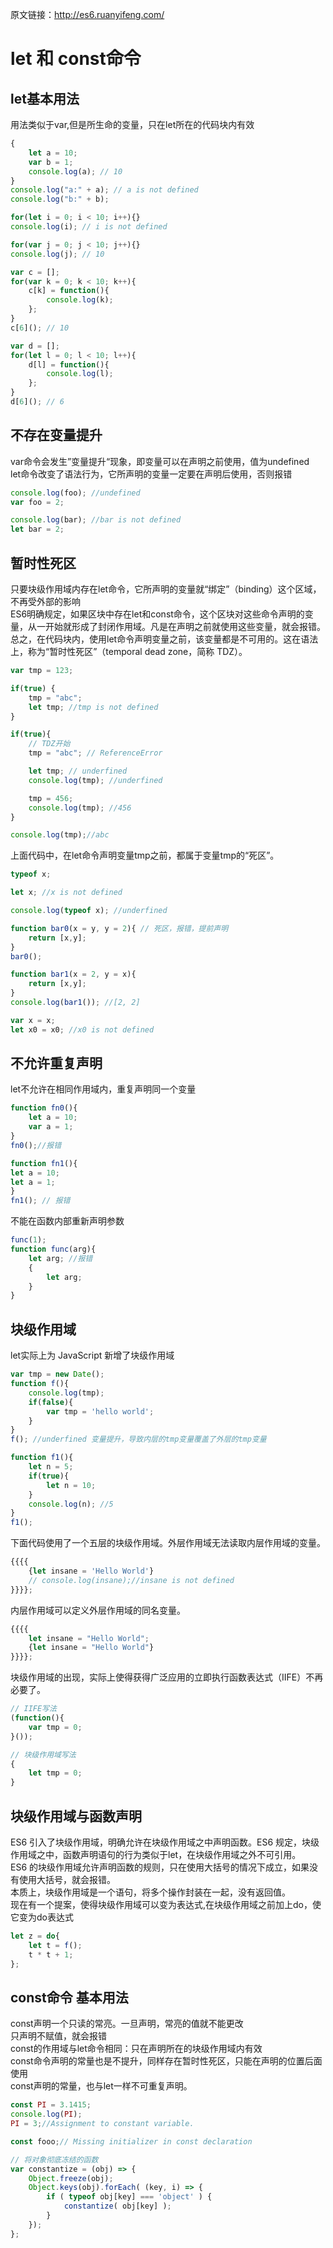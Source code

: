 原文链接：http://es6.ruanyifeng.com/

# let 和 const命令

## let基本用法
用法类似于var,但是所生命的变量，只在let所在的代码块内有效
 
```javascript
{
	let a = 10;
	var b = 1;
	console.log(a); // 10
}
console.log("a:" + a); // a is not defined
console.log("b:" + b);
```

```javascript
for(let i = 0; i < 10; i++){}
console.log(i); // i is not defined
```

```javascript
for(var j = 0; j < 10; j++){}
console.log(j); // 10
```

```javascript
var c = [];
for(var k = 0; k < 10; k++){
	c[k] = function(){
		console.log(k);
	};
}
c[6](); // 10
```

```javascript
var d = [];
for(let l = 0; l < 10; l++){
	d[l] = function(){
		console.log(l);
	};
}
d[6](); // 6
```

## 不存在变量提升
var命令会发生”变量提升“现象，即变量可以在声明之前使用，值为undefined  
let命令改变了语法行为，它所声明的变量一定要在声明后使用，否则报错

```javascript
console.log(foo); //undefined
var foo = 2; 
```

```javascript
console.log(bar); //bar is not defined
let bar = 2;
```


## 暂时性死区
只要块级作用域内存在let命令，它所声明的变量就“绑定”（binding）这个区域，不再受外部的影响  
ES6明确规定，如果区块中存在let和const命令，这个区块对这些命令声明的变量，从一开始就形成了封闭作用域。凡是在声明之前就使用这些变量，就会报错。  
总之，在代码块内，使用let命令声明变量之前，该变量都是不可用的。这在语法上，称为“暂时性死区”（temporal dead zone，简称 TDZ）。

```javascript
var tmp = 123;

if(true) {
	tmp = "abc";
	let tmp; //tmp is not defined
}
```

```javascript
if(true){
	// TDZ开始
	tmp = "abc"; // ReferenceError

	let tmp; // underfined
	console.log(tmp); //underfined

	tmp = 456;
	console.log(tmp); //456
}

console.log(tmp);//abc
```

上面代码中，在let命令声明变量tmp之前，都属于变量tmp的“死区”。 

```javascript
typeof x;

let x; //x is not defined

console.log(typeof x); //underfined
```

```javascript
function bar0(x = y, y = 2){ // 死区，报错，提前声明
 	return [x,y];
}
bar0();
```

```javascript
function bar1(x = 2, y = x){
	return [x,y];
}
console.log(bar1()); //[2, 2]
```

```javascript
var x = x;
let x0 = x0; //x0 is not defined
``` 

## 不允许重复声明
let不允许在相同作用域内，重复声明同一个变量

```javascript
function fn0(){
	let a = 10;
 	var a = 1;
}
fn0();//报错
```

```javascript
function fn1(){
let a = 10;
let a = 1;
}
fn1(); // 报错
```

不能在函数内部重新声明参数

```javascript
func(1);
function func(arg){
	let arg; //报错
	{
		let arg;
	}
}
``` 

## 块级作用域
let实际上为 JavaScript 新增了块级作用域

```javascript
var tmp = new Date();
function f(){
	console.log(tmp);
	if(false){
		var tmp = 'hello world';
	}
}
f(); //underfined 变量提升，导致内层的tmp变量覆盖了外层的tmp变量
```

```javascript
function f1(){
	let n = 5;
	if(true){
		let n = 10;
	}
	console.log(n); //5
}
f1();
```

下面代码使用了一个五层的块级作用域。外层作用域无法读取内层作用域的变量。

```javascript
{{{{
	{let insane = 'Hello World'}
	// console.log(insane);//insane is not defined
}}}};
```

内层作用域可以定义外层作用域的同名变量。

```javascript
{{{{
	let insane = "Hello World";
	{let insane = "Hello World"}
}}}};
```

块级作用域的出现，实际上使得获得广泛应用的立即执行函数表达式（IIFE）不再必要了。

```javascript
// IIFE写法
(function(){
	var tmp = 0;
}());

// 块级作用域写法
{
	let tmp = 0;
}
```


## 块级作用域与函数声明
ES6 引入了块级作用域，明确允许在块级作用域之中声明函数。ES6 规定，块级作用域之中，函数声明语句的行为类似于let，在块级作用域之外不可引用。  
ES6 的块级作用域允许声明函数的规则，只在使用大括号的情况下成立，如果没有使用大括号，就会报错。  
本质上，块级作用域是一个语句，将多个操作封装在一起，没有返回值。  
现在有一个提案，使得块级作用域可以变为表达式,在块级作用域之前加上do，使它变为do表达式

```javascript
let z = do{
	let t = f();
	t * t + 1;
};
```


## const命令 基本用法
const声明一个只读的常亮。一旦声明，常亮的值就不能更改  
只声明不赋值，就会报错  
const的作用域与let命令相同：只在声明所在的块级作用域内有效  
const命令声明的常量也是不提升，同样存在暂时性死区，只能在声明的位置后面使用  
const声明的常量，也与let一样不可重复声明。

```javascript
const PI = 3.1415;
console.log(PI);
PI = 3;//Assignment to constant variable.

const fooo;// Missing initializer in const declaration 
```

```javascript
// 将对象彻底冻结的函数
var constantize = (obj) => {
    Object.freeze(obj);
    Object.keys(obj).forEach( (key, i) => {
        if ( typeof obj[key] === 'object' ) {
        	constantize( obj[key] );
    	}
  	});
};
```